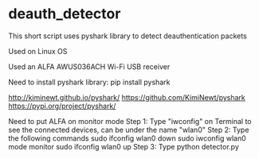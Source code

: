 # deauth_detector
This short script uses pyshark library to detect deauthentication packets

Used on Linux OS

Used an ALFA AWUS036ACH Wi-Fi USB receiver

Need to install pyshark library: pip install pyshark

http://kiminewt.github.io/pyshark/
https://github.com/KimiNewt/pyshark
https://pypi.org/project/pyshark/

Need to put ALFA on monitor mode
Step 1: Type "iwconfig" on Terminal to see the connected devices, can be under the name "wlan0"
Step 2: Type the following commands
  sudo ifconfig wlan0 down
  sudo iwconfig wlan0 mode monitor
  sudo ifconfig wlan0 up
Step 3: Type python detector.py
